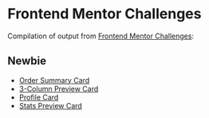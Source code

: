 # Frontend Mentor Challenges

Compilation of output from [Frontend Mentor Challenges](https://www.frontendmentor.io/challenges):

## Newbie
- [Order Summary Card](/order-summary-component-main)
- [3-Column Preview Card](/3-column-preview-card-component-main)
- [Profile Card](/profile-card-component-main)
- [Stats Preview Card](/stats-preview-card-component-main)